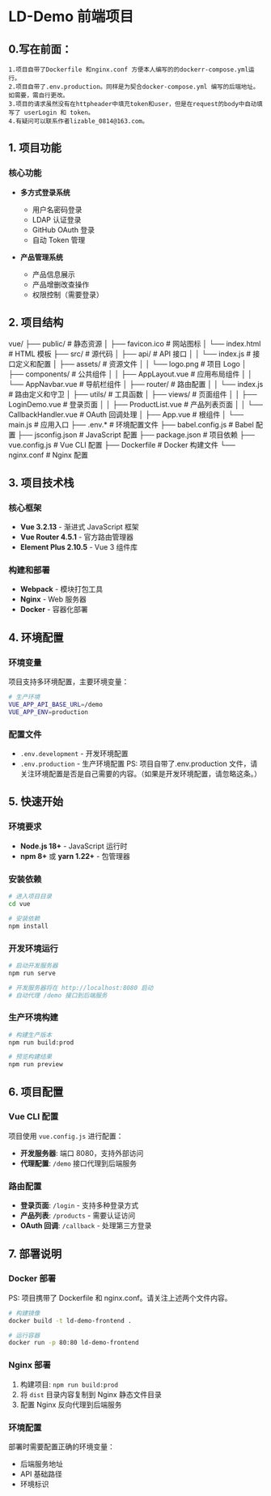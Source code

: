 # LD-Demo 前端项目

## 0.写在前面：
    1.项目自带了Dockerfile 和nginx.conf 方便本人编写的的dockerr-compose.yml运行。
    2.项目自带了.env.production。同样是为契合docker-compose.yml 编写的后端地址。如需要，需自行更改。
    3.项目的请求虽然没有在httpheader中填充token和user，但是在request的body中自动填写了 userLogin 和 token。
    4.有疑问可以联系作者lizable_0814@163.com。

## 1. 项目功能

### 核心功能
- **多方式登录系统**
  - 用户名密码登录
  - LDAP 认证登录
  - GitHub OAuth 登录
  - 自动 Token 管理

- **产品管理系统**
  - 产品信息展示
  - 产品增删改查操作
  - 权限控制（需要登录）

## 2. 项目结构
vue/
├── public/ # 静态资源
│ ├── favicon.ico # 网站图标
│ └── index.html # HTML 模板
├── src/ # 源代码
│ ├── api/ # API 接口
│ │ └── index.js # 接口定义和配置
│ ├── assets/ # 资源文件
│ │ └── logo.png # 项目 Logo
│ ├── components/ # 公共组件
│ │ ├── AppLayout.vue # 应用布局组件
│ │ └── AppNavbar.vue # 导航栏组件
│ ├── router/ # 路由配置
│ │ └── index.js # 路由定义和守卫
│ ├── utils/ # 工具函数
│ ├── views/ # 页面组件
│ │ ├── LoginDemo.vue # 登录页面
│ │ ├── ProductList.vue # 产品列表页面
│ │ └── CallbackHandler.vue # OAuth 回调处理
│ ├── App.vue # 根组件
│ └── main.js # 应用入口
├── .env.* # 环境配置文件
├── babel.config.js # Babel 配置
├── jsconfig.json # JavaScript 配置
├── package.json # 项目依赖
├── vue.config.js # Vue CLI 配置
├── Dockerfile # Docker 构建文件
└── nginx.conf # Nginx 配置

## 3. 项目技术栈

### 核心框架
- **Vue 3.2.13** - 渐进式 JavaScript 框架
- **Vue Router 4.5.1** - 官方路由管理器
- **Element Plus 2.10.5** - Vue 3 组件库

### 构建和部署
- **Webpack** - 模块打包工具
- **Nginx** - Web 服务器
- **Docker** - 容器化部署

## 4. 环境配置

### 环境变量
项目支持多环境配置，主要环境变量：

```bash
# 生产环境
VUE_APP_API_BASE_URL=/demo
VUE_APP_ENV=production
```

### 配置文件
- `.env.development` - 开发环境配置
- `.env.production` - 生产环境配置
PS: 项目自带了.env.production 文件，请关注环境配置是否是自己需要的内容。（如果是开发环境配置，请忽略这条。）

## 5. 快速开始

### 环境要求
- **Node.js 18+** - JavaScript 运行时
- **npm 8+** 或 **yarn 1.22+** - 包管理器

### 安装依赖
```bash
# 进入项目目录
cd vue

# 安装依赖
npm install
```

### 开发环境运行
```bash
# 启动开发服务器
npm run serve

# 开发服务器将在 http://localhost:8080 启动
# 自动代理 /demo 接口到后端服务
```

### 生产环境构建
```bash
# 构建生产版本
npm run build:prod

# 预览构建结果
npm run preview
```

## 6. 项目配置

### Vue CLI 配置
项目使用 `vue.config.js` 进行配置：

- **开发服务器**: 端口 8080，支持外部访问
- **代理配置**: `/demo` 接口代理到后端服务

### 路由配置
- **登录页面**: `/login` - 支持多种登录方式
- **产品列表**: `/products` - 需要认证访问
- **OAuth 回调**: `/callback` - 处理第三方登录

## 7. 部署说明

### Docker 部署
PS: 项目携带了 Dockerfile 和 nginx.conf。请关注上述两个文件内容。

```bash
# 构建镜像
docker build -t ld-demo-frontend .

# 运行容器
docker run -p 80:80 ld-demo-frontend
```

### Nginx 部署
1. 构建项目: `npm run build:prod`
2. 将 `dist` 目录内容复制到 Nginx 静态文件目录
3. 配置 Nginx 反向代理到后端服务

### 环境配置
部署时需要配置正确的环境变量：
- 后端服务地址
- API 基础路径
- 环境标识
